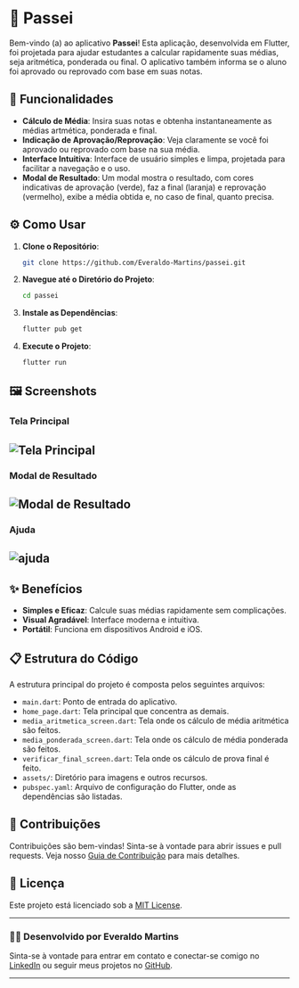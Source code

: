 # 📱 Passei

Bem-vindo (a) ao aplicativo **Passei**! Esta aplicação, desenvolvida em Flutter, foi projetada para ajudar estudantes a calcular rapidamente suas médias, seja aritmética, ponderada ou final. O aplicativo também informa se o aluno foi aprovado ou reprovado com base em suas notas.

## 🚀 Funcionalidades

- **Cálculo de Média**: Insira suas notas e obtenha instantaneamente as médias artmética, ponderada e final.
- **Indicação de Aprovação/Reprovação**: Veja claramente se você foi aprovado ou reprovado com base na sua média.
- **Interface Intuitiva**: Interface de usuário simples e limpa, projetada para facilitar a navegação e o uso.
- **Modal de Resultado**: Um modal mostra o resultado, com cores indicativas de aprovação (verde), faz a final (laranja) e reprovação (vermelho), exibe a média obtida e, no caso de final, quanto precisa.

## ⚙️ Como Usar

1. **Clone o Repositório**:
   ```bash
   git clone https://github.com/Everaldo-Martins/passei.git
   ```
2. **Navegue até o Diretório do Projeto**:
   ```bash
   cd passei
   ```
3. **Instale as Dependências**:
   ```bash
   flutter pub get
   ```
4. **Execute o Projeto**:
   ```bash
   flutter run
   ```

## 🖼️ Screenshots

### Tela Principal

![Tela Principal](screenshots/tela_principal.png)
---

### Modal de Resultado

![Modal de Resultado](screenshots/modal_resultado.png)
---

### Ajuda

![ajuda](screenshots/ajuda.png)
---

## ✨ Benefícios

- **Simples e Eficaz**: Calcule suas médias rapidamente sem complicações.
- **Visual Agradável**: Interface moderna e intuitiva.
- **Portátil**: Funciona em dispositivos Android e iOS.

## 📋 Estrutura do Código

A estrutura principal do projeto é composta pelos seguintes arquivos:

- `main.dart`: Ponto de entrada do aplicativo.
- `home_page.dart`: Tela principal que concentra as demais.
- `media_aritmetica_screen.dart`: Tela onde os cálculo de média aritmética são feitos.
- `media_ponderada_screen.dart`: Tela onde os cálculo de média ponderada são feitos.
- `verificar_final_screen.dart`: Tela onde os cálculo de prova final é feito.
- `assets/`: Diretório para imagens e outros recursos.
- `pubspec.yaml`: Arquivo de configuração do Flutter, onde as dependências são listadas.

## 🌟 Contribuições

Contribuições são bem-vindas! Sinta-se à vontade para abrir issues e pull requests. Veja nosso [Guia de Contribuição](CONTRIBUTING.md) para mais detalhes.

## 📄 Licença

Este projeto está licenciado sob a [MIT License](LICENSE).

---

### 🧑‍💻 Desenvolvido por Everaldo Martins

Sinta-se à vontade para entrar em contato e conectar-se comigo no [LinkedIn](https://www.linkedin.com/in/everaldo-martins-de-oliveira-214400b3) ou seguir meus projetos no [GitHub](https://github.com/Everaldo-Martins).

---
